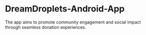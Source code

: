# DreamDroplets-Android-App
The app aims to promote community engagement and social impact through seamless donation experiences.
